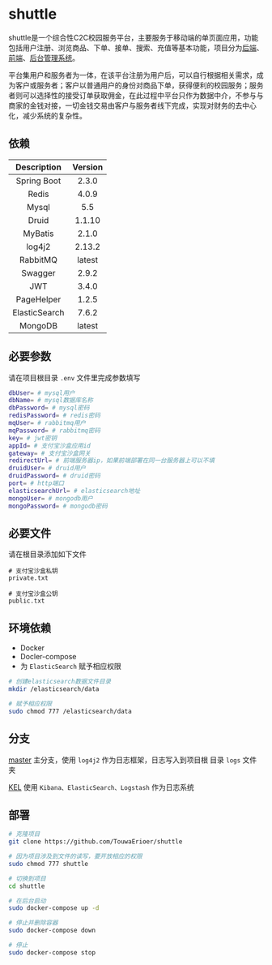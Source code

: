 # shuttle

shuttle是一个综合性C2C校园服务平台，主要服务于移动端的单页面应用，功能包括用户注册、浏览商品、下单、接单、搜索、充值等基本功能，项目分为[后端](https://github.com/TouwaErioer/shuttle-interconnected)、[前端](https://github.com/TouwaErioer/shuttle-interconnected-web)、[后台管理系统](https://github.com/TouwaErioer/shuttle-interconnected-admin)。   

平台集用户和服务者为一体，在该平台注册为用户后，可以自行根据相关需求，成为客户或服务者；客户以普通用户的身份对商品下单，获得便利的校园服务；服务者则可以选择性的接受订单获取佣金，在此过程中平台只作为数据中介，不参与与商家的金钱对接，一切金钱交易由客户与服务者线下完成，实现对财务的去中心化，减少系统的复杂性。

## 依赖

| Description | Version|
|  :----: | :----: |
| Spring Boot | 2.3.0 |
| Redis | 4.0.9 |
| Mysql | 5.5 |
| Druid | 1.1.10 |
| MyBatis | 2.1.0 |
| log4j2 | 2.13.2 |
| RabbitMQ | latest |
| Swagger | 2.9.2 |
| JWT | 3.4.0 |
| PageHelper | 1.2.5 |
| ElasticSearch | 7.6.2 |
| MongoDB | latest |

## 必要参数

请在项目根目录 `.env` 文件里完成参数填写

```sh
dbUser= # mysql用户
dbName= # mysql数据库名称
dbPassword= # mysql密码
redisPassword= # redis密码
mqUser= # rabbitmq用户
mqPassword= # rabbitmq密码
key= # jwt密钥
appId= # 支付宝沙盒应用id
gateway= # 支付宝沙盒网关
redirectUrl= # 前端服务器ip，如果前端部署在同一台服务器上可以不填
druidUser= # druid用户
druidPassword= # druid密码
port= # http端口
elasticsearchUrl= # elasticsearch地址
mongoUser= # mongodb用户
mongoPassword= # mongodb密码
```

## 必要文件

请在根目录添加如下文件

```
# 支付宝沙盒私钥
private.txt

# 支付宝沙盒公钥
public.txt
```

## 环境依赖

* Docker
* Docler-compose
* 为 `ElasticSearch` 赋予相应权限

```sh
# 创建elasticsearch数据文件目录
mkdir /elasticsearch/data

# 赋予相应权限
sudo chmod 777 /elasticsearch/data
```

## 分支

[master](https://github.com/TouwaErioer/shuttle) 主分支，使用 `log4j2` 作为日志框架，日志写入到项目根 目录 `logs` 文件夹

[KEL](https://github.com/TouwaErioer/shuttle) 使用 `Kibana、ElasticSearch、Logstash` 作为日志系统

## 部署

```sh
# 克隆项目
git clone https://github.com/TouwaErioer/shuttle

# 因为项目涉及到文件的读写，要开放相应的权限
sudo chmod 777 shuttle

# 切换到项目
cd shuttle

# 在后台启动
sudo docker-compose up -d

# 停止并删除容器
sudo docker-compose down

# 停止
sudo docker-compose stop
```

